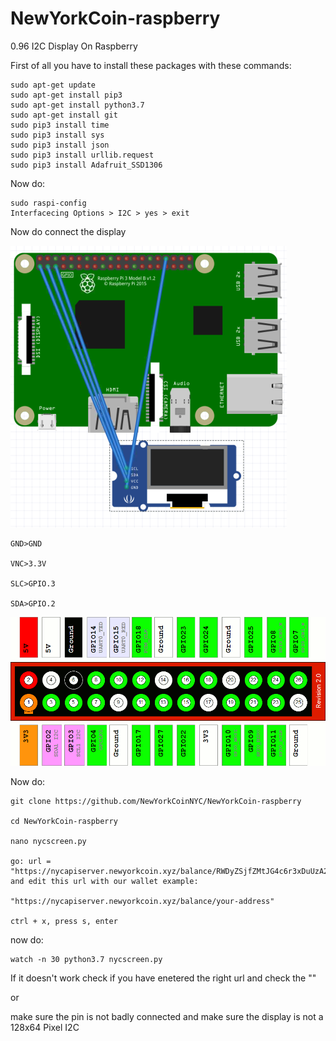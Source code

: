 # NewYorkCoin-raspberry
0.96 I2C Display On Raspberry



First of all you have to install these packages with these commands:
```
sudo apt-get update
sudo apt-get install pip3
sudo apt-get install python3.7 
sudo apt-get install git
sudo pip3 install time
sudo pip3 install sys
sudo pip3 install json
sudo pip3 install urllib.request
sudo pip3 install Adafruit_SSD1306
```

Now do:
```
sudo raspi-config
Interfacecing Options > I2C > yes > exit
```
Now do connect the display


![Screenshot (1)](img/1st.png)

```
GND>GND

VNC>3.3V

SLC>GPIO.3

SDA>GPIO.2
```

![dzEcU](img/2nd.png)

Now do:
```
git clone https://github.com/NewYorkCoinNYC/NewYorkCoin-raspberry

cd NewYorkCoin-raspberry

nano nycscreen.py

go: url = "https://nycapiserver.newyorkcoin.xyz/balance/RWDyZSjfZMtJG4c6r3xDuUzA2tKrz7MGQB" and edit this url with our wallet example:

"https://nycapiserver.newyorkcoin.xyz/balance/your-address"

ctrl + x, press s, enter
```
now do:
```
watch -n 30 python3.7 nycscreen.py
```
If it doesn't work check if you have enetered the right url and check the ""

or

make sure the pin is not badly connected and make sure the display is not a 128x64 Pixel I2C

